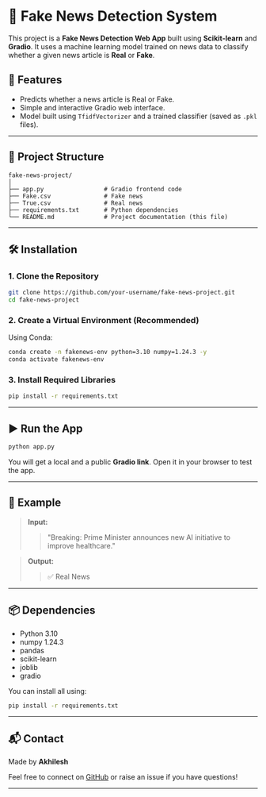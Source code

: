 
# 📰 Fake News Detection System

This project is a **Fake News Detection Web App** built using **Scikit-learn** and **Gradio**. It uses a machine learning model trained on news data to classify whether a given news article is **Real** or **Fake**.

## 🚀 Features

- Predicts whether a news article is Real or Fake.
- Simple and interactive Gradio web interface.
- Model built using `TfidfVectorizer` and a trained classifier (saved as `.pkl` files).

---

## 📂 Project Structure

```
fake-news-project/
│
├── app.py                 # Gradio frontend code
├── Fake.csv               # Fake news
├── True.csv               # Real news
├── requirements.txt       # Python dependencies
└── README.md              # Project documentation (this file)
```

---

## 🛠️ Installation

### 1. Clone the Repository
```bash
git clone https://github.com/your-username/fake-news-project.git
cd fake-news-project
```

### 2. Create a Virtual Environment (Recommended)

Using Conda:
```bash
conda create -n fakenews-env python=3.10 numpy=1.24.3 -y
conda activate fakenews-env
```

### 3. Install Required Libraries

```bash
pip install -r requirements.txt
```

---

## ▶️ Run the App

```bash
python app.py
```

You will get a local and a public **Gradio link**. Open it in your browser to test the app.

---

## 📸 Example

> **Input:**
> > "Breaking: Prime Minister announces new AI initiative to improve healthcare."

> **Output:**
> > ✅ Real News

---

## 📦 Dependencies

- Python 3.10
- numpy 1.24.3
- pandas
- scikit-learn
- joblib
- gradio

You can install all using:

```bash
pip install -r requirements.txt
```

---

## 📬 Contact

Made  by **Akhilesh**

Feel free to connect on [GitHub](https://github.com/your-username) or raise an issue if you have questions!

---
